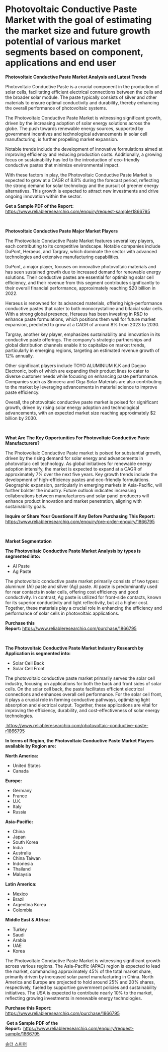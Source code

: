 <p><h1>Photovoltaic Conductive Paste Market with the goal of estimating the market size and future growth potential of various market segments based on component, applications and end user</h1></p><p><strong>Photovoltaic Conductive Paste Market Analysis and Latest Trends</strong></p>
<p><p>Photovoltaic Conductive Paste is a crucial component in the production of solar cells, facilitating efficient electrical connections between the cells and the broader solar module. The paste typically consists of silver and other materials to ensure optimal conductivity and durability, thereby enhancing the overall performance of photovoltaic systems.</p><p>The Photovoltaic Conductive Paste Market is witnessing significant growth, driven by the increasing adoption of solar energy solutions across the globe. The push towards renewable energy sources, supported by government incentives and technological advancements in solar cell manufacturing, is further propelling market expansion. </p><p>Notable trends include the development of innovative formulations aimed at improving efficiency and reducing production costs. Additionally, a growing focus on sustainability has led to the introduction of eco-friendly conductive pastes that minimize environmental impact. </p><p>With these factors in play, the Photovoltaic Conductive Paste Market is expected to grow at a CAGR of 8.8% during the forecast period, reflecting the strong demand for solar technology and the pursuit of greener energy alternatives. This growth is expected to attract new investments and drive ongoing innovation within the sector.</p></p>
<p><strong>Get a Sample PDF of the Report:&nbsp;</strong> <a href="https://www.reliableresearchiq.com/enquiry/request-sample/1866795?utm_campaign=99&utm_medium=2&utm_source=Github&utm_content=ia&utm_term=04022025&utm_id=photovoltaic-conductive-paste">https://www.reliableresearchiq.com/enquiry/request-sample/1866795</a></p>
<p>&nbsp;</p>
<p><strong>Photovoltaic Conductive Paste Major Market Players</strong></p>
<p><p>The Photovoltaic Conductive Paste Market features several key players, each contributing to its competitive landscape. Notable companies include DuPont, Heraeus, and Targray, which dominate the sector with advanced technologies and extensive manufacturing capabilities. </p><p>DuPont, a major player, focuses on innovative photovoltaic materials and has seen sustained growth due to increased demand for renewable energy solutions. Their conductive pastes are essential for optimizing solar cell efficiency, and their revenue from this segment contributes significantly to their overall financial performance, approximately reaching $20 billion in 2022.</p><p>Heraeus is renowned for its advanced materials, offering high-performance conductive pastes that cater to both monocrystalline and bifacial solar cells. With a strong global presence, Heraeus has been investing in R&D to enhance paste formulations, which positions them well for future market expansion, predicted to grow at a CAGR of around 8% from 2023 to 2030.</p><p>Targray, another key player, emphasizes sustainability and innovation in its conductive paste offerings. The company's strategic partnerships and global distribution channels enable it to capitalize on market trends, particularly in emerging regions, targeting an estimated revenue growth of 12% annually.</p><p>Other significant players include TOYO ALUMINIUM K.K and Daejoo Electronic, both of which are expanding their product lines to cater to diverse customer needs while focusing on enhancing paste performance. Companies such as Sinocera and Giga Solar Materials are also contributing to the market by leveraging advancements in material science to improve paste efficiency.</p><p>Overall, the photovoltaic conductive paste market is poised for significant growth, driven by rising solar energy adoption and technological advancements, with an expected market size reaching approximately $2 billion by 2030.</p></p>
<p>&nbsp;</p>
<p><strong>What Are The Key Opportunities For Photovoltaic Conductive Paste Manufacturers?</strong></p>
<p><p>The Photovoltaic Conductive Paste market is poised for substantial growth, driven by the rising demand for solar energy and advancements in photovoltaic cell technology. As global initiatives for renewable energy adoption intensify, the market is expected to expand at a CAGR of approximately 7% over the next five years. Key growth trends include the development of high-efficiency pastes and eco-friendly formulations. Geographic expansion, particularly in emerging markets in Asia-Pacific, will further bolster the industry. Future outlook indicates increasing collaborations between manufacturers and solar panel producers will enhance product innovation and market penetration, aligning with sustainability goals.</p></p>
<p><strong>Inquire or Share Your Questions If Any Before Purchasing This Report:</strong> <a href="https://www.reliableresearchiq.com/enquiry/pre-order-enquiry/1866795?utm_campaign=99&utm_medium=2&utm_source=Github&utm_content=ia&utm_term=04022025&utm_id=photovoltaic-conductive-paste">https://www.reliableresearchiq.com/enquiry/pre-order-enquiry/1866795</a></p>
<p>&nbsp;</p>
<p><strong>Market Segmentation</strong></p>
<p><strong>The Photovoltaic Conductive Paste Market Analysis by types is segmented into:</strong></p>
<p><ul><li>Al Paste</li><li>Ag Paste</li></ul></p>
<p><p>The photovoltaic conductive paste market primarily consists of two types: aluminum (Al) paste and silver (Ag) paste. Al paste is predominantly used for rear contacts in solar cells, offering cost efficiency and good conductivity. In contrast, Ag paste is utilized for front-side contacts, known for its superior conductivity and light reflectivity, but at a higher cost. Together, these materials play a crucial role in enhancing the efficiency and performance of solar cells in photovoltaic applications.</p></p>
<p><strong>Purchase this Report:&nbsp;</strong><a href="https://www.reliableresearchiq.com/purchase/1866795?utm_campaign=99&utm_medium=2&utm_source=Github&utm_content=ia&utm_term=04022025&utm_id=photovoltaic-conductive-paste">https://www.reliableresearchiq.com/purchase/1866795</a></p>
<p>&nbsp;</p>
<p><strong>The Photovoltaic Conductive Paste Market Industry Research by Application is segmented into:</strong></p>
<p><ul><li>Solar Cell Back</li><li>Solar Cell Front</li></ul></p>
<p><p>The photovoltaic conductive paste market primarily serves the solar cell industry, focusing on applications for both the back and front sides of solar cells. On the solar cell back, the paste facilitates efficient electrical connections and enhances overall cell performance. For the solar cell front, it plays a crucial role in forming conductive pathways, optimizing light absorption and electrical output. Together, these applications are vital for improving the efficiency, durability, and cost-effectiveness of solar energy technologies.</p></p>
<p><a href="https://www.reliableresearchiq.com/photovoltaic-conductive-paste-r1866795?utm_campaign=99&utm_medium=2&utm_source=Github&utm_content=ia&utm_term=04022025&utm_id=photovoltaic-conductive-paste">&nbsp;https://www.reliableresearchiq.com/photovoltaic-conductive-paste-r1866795</a></p>
<p><strong>In terms of Region, the Photovoltaic Conductive Paste Market Players available by Region are:</strong></p>
<p>
    <p> <strong> North America: </strong>
        <ul>
            <li>United States</li>
            <li>Canada</li>
        </ul>
        </p> 
    <p> <strong> Europe: </strong>
        <ul>
            <li>Germany</li>
            <li>France</li>
            <li>U.K.</li>
            <li>Italy</li>
            <li>Russia</li>
        </ul>
        </p> 
    <p> <strong> Asia-Pacific: </strong>
        <ul>
            <li>China</li>
            <li>Japan</li>
            <li>South Korea</li>
            <li>India</li>
            <li>Australia</li>
            <li>China Taiwan</li>
            <li>Indonesia</li>
            <li>Thailand</li>
            <li>Malaysia</li>
        </ul>
        </p> 
    <p> <strong> Latin America: </strong>
        <ul>
            <li>Mexico</li>
            <li>Brazil</li>
            <li>Argentina Korea</li>
            <li>Colombia</li>
        </ul>
        </p> 
    <p> <strong> Middle East & Africa: </strong>
        <ul>
            <li>Turkey</li>
            <li>Saudi</li>
            <li>Arabia</li>
            <li>UAE</li>
            <li>Korea</li>
        </ul>
    </p>
    </p>
<p><p>The Photovoltaic Conductive Paste Market is witnessing significant growth across various regions. The Asia-Pacific (APAC) region is expected to lead the market, commanding approximately 45% of the total market share, primarily driven by increased solar panel manufacturing in China. North America and Europe are projected to hold around 25% and 20% shares, respectively, fueled by supportive government policies and sustainability initiatives. The USA is expected to contribute nearly 10% to the market, reflecting growing investments in renewable energy technologies.</p></p>
<p><strong>Purchase this Report: </strong><a href="https://www.reliableresearchiq.com/purchase/1866795?utm_campaign=99&utm_medium=2&utm_source=Github&utm_content=ia&utm_term=04022025&utm_id=photovoltaic-conductive-paste">https://www.reliableresearchiq.com/purchase/1866795</a></p>
<p>&nbsp;<strong>Get a Sample PDF of the Report:&nbsp;&nbsp;</strong><a href="https://www.reliableresearchiq.com/enquiry/request-sample/1866795?utm_campaign=99&utm_medium=2&utm_source=Github&utm_content=ia&utm_term=04022025&utm_id=photovoltaic-conductive-paste">https://www.reliableresearchiq.com/enquiry/request-sample/1866795</a></p>
<p><strong></strong></p>
<p><p><a href="https://github.com/sougarounis/Market-Research-Report-List-6/blob/main/475278935295.md?utm_campaign=99&utm_medium=2&utm_source=Github&utm_content=ia&utm_term=04022025&utm_id=photovoltaic-conductive-paste">솔더 스피어</a></p></p>
